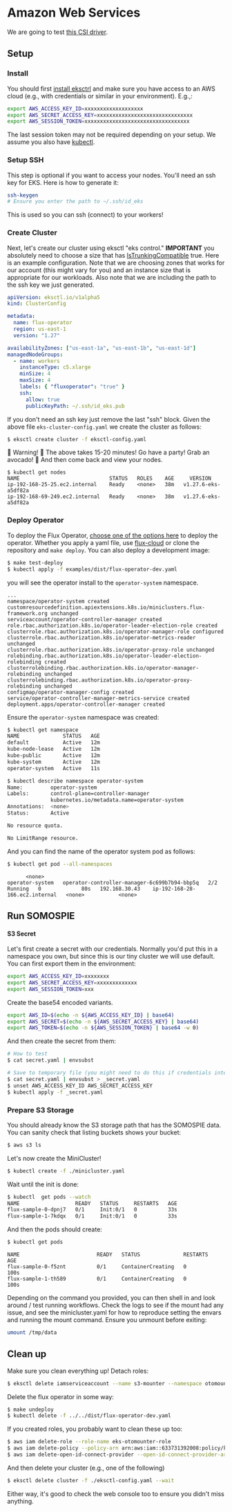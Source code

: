 # Amazon Web Services

We are going to test [this CSI driver](https://github.com/s3fs-fuse/s3fs-fuse).

## Setup

### Install

You should first [install eksctrl](https://github.com/weaveworks/eksctl) and make sure you have access to an AWS cloud (e.g.,
with credentials or similar in your environment). E.g.,:

```bash
export AWS_ACCESS_KEY_ID=xxxxxxxxxxxxxxxxxxx
export AWS_SECRET_ACCESS_KEY=xxxxxxxxxxxxxxxxxxxxxxxxxxxxxxx
export AWS_SESSION_TOKEN=xxxxxxxxxxxxxxxxxxxxxxxxxxxxxxxxxx
```
The last session token may not be required depending on your setup.
We assume you also have [kubectl](https://kubernetes.io/docs/tasks/tools/).

### Setup SSH

This step is optional if you want to access your nodes.
You'll need an ssh key for EKS. Here is how to generate it:

```bash
ssh-keygen
# Ensure you enter the path to ~/.ssh/id_eks
```

This is used so you can ssh (connect) to your workers!

### Create Cluster

Next, let's create our cluster using eksctl "eks control." **IMPORTANT** you absolutely
need to choose a size that has [IsTrunkingCompatible](https://github.com/aws/amazon-vpc-resource-controller-k8s/blob/master/pkg/aws/vpc/limits.go)
true. Here is an example configuration. Note that we are choosing zones that works
for our account (this might vary for you) and an instance size that is appropriate
for our workloads. Also note that we are including the path to the ssh key we just
generated.

```yaml
apiVersion: eksctl.io/v1alpha5
kind: ClusterConfig

metadata:
  name: flux-operator
  region: us-east-1
  version: "1.27"

availabilityZones: ["us-east-1a", "us-east-1b", "us-east-1d"]
managedNodeGroups:
  - name: workers
    instanceType: c5.xlarge
    minSize: 4
    maxSize: 4
    labels: { "fluxoperator": "true" }
    ssh:
      allow: true
      publicKeyPath: ~/.ssh/id_eks.pub
```

If you don't need an ssh key just remove the last "ssh" block.
Given the above file `eks-cluster-config.yaml` we create the cluster as follows:

```bash
$ eksctl create cluster -f eksctl-config.yaml
```

🚧️ Warning! 🚧️ The above takes 15-20 minutes! Go have a party! Grab an avocado! 🥑️
And then come back and view your nodes.

```console
$ kubectl get nodes
NAME                             STATUS   ROLES    AGE     VERSION
ip-192-168-25-25.ec2.internal    Ready    <none>   38m   v1.27.6-eks-a5df82a
ip-192-168-69-249.ec2.internal   Ready    <none>   38m   v1.27.6-eks-a5df82a
```

### Deploy Operator

To deploy the Flux Operator, [choose one of the options here](https://flux-framework.org/flux-operator/getting_started/user-guide.html#production-install) to deploy the operator. Whether you apply a yaml file, use [flux-cloud](https://converged-computing.github.io/flux-cloud) or clone the repository and `make deploy`. You can also deploy a development image:

```bash
$ make test-deploy
$ kubectl apply -f examples/dist/flux-operator-dev.yaml
```

you will see the operator install to the `operator-system` namespace.

```console
...
namespace/operator-system created
customresourcedefinition.apiextensions.k8s.io/miniclusters.flux-framework.org unchanged
serviceaccount/operator-controller-manager created
role.rbac.authorization.k8s.io/operator-leader-election-role created
clusterrole.rbac.authorization.k8s.io/operator-manager-role configured
clusterrole.rbac.authorization.k8s.io/operator-metrics-reader unchanged
clusterrole.rbac.authorization.k8s.io/operator-proxy-role unchanged
rolebinding.rbac.authorization.k8s.io/operator-leader-election-rolebinding created
clusterrolebinding.rbac.authorization.k8s.io/operator-manager-rolebinding unchanged
clusterrolebinding.rbac.authorization.k8s.io/operator-proxy-rolebinding unchanged
configmap/operator-manager-config created
service/operator-controller-manager-metrics-service created
deployment.apps/operator-controller-manager created
```

Ensure the `operator-system` namespace was created:

```bash
$ kubectl get namespace
NAME              STATUS   AGE
default           Active   12m
kube-node-lease   Active   12m
kube-public       Active   12m
kube-system       Active   12m
operator-system   Active   11s
```
```bash
$ kubectl describe namespace operator-system
Name:         operator-system
Labels:       control-plane=controller-manager
              kubernetes.io/metadata.name=operator-system
Annotations:  <none>
Status:       Active

No resource quota.

No LimitRange resource.
```

And you can find the name of the operator system pod as follows:

```bash
$ kubectl get pod --all-namespaces
```
```console
      <none>
operator-system   operator-controller-manager-6c699b7b94-bbp5q   2/2     Running   0             80s   192.168.30.43    ip-192-168-28-166.ec2.internal   <none>           <none>
```

## Run SOMOSPIE

#### S3 Secret

Let's first create a secret with our credentials. Normally you'd put this in a namespace you own,
but since this is our tiny cluster we will use default. You can first export them in the environment:

```bash
export AWS_ACCESS_KEY_ID=xxxxxxxx
export AWS_SECRET_ACCESS_KEY=xxxxxxxxxxxxx
export AWS_SESSION_TOKEN=xxx
```

Create the base54 encoded variants.

```bash
export AWS_ID=$(echo -n ${AWS_ACCESS_KEY_ID} | base64)
export AWS_SECRET=$(echo -n ${AWS_SECRET_ACCESS_KEY} | base64)
export AWS_TOKEN=$(echo -n ${AWS_SESSION_TOKEN} | base64 -w 0)
```

And then create the secret from them:

```bash
# How to test
$ cat secret.yaml | envsubst

# Save to temporary file (you might need to do this if credentials interfere with kubectl usage)
$ cat secret.yaml | envsubst > _secret.yaml
$ unset AWS_ACCESS_KEY_ID AWS_SECRET_ACCESS_KEY
$ kubectl apply -f _secret.yaml
```

### Prepare S3 Storage

You should already know the S3 storage path that has the SOMOSPIE data.
You can sanity check that listing buckets shows your bucket:

```bash
$ aws s3 ls
```

Let's now create the MiniCluster!


```bash
$ kubectl create -f ./minicluster.yaml
```

Wait until the init is done:

```bash
$ kubectl  get pods --watch
NAME                  READY   STATUS     RESTARTS   AGE
flux-sample-0-dpnj7   0/1     Init:0/1   0          33s
flux-sample-1-7kdqx   0/1     Init:0/1   0          33s
```

And then the pods should create:

```bash
$ kubectl get pods
```
```console
NAME                         READY   STATUS              RESTARTS   AGE
flux-sample-0-f5znt          0/1     ContainerCreating   0          100s
flux-sample-1-th589          0/1     ContainerCreating   0          100s
```

Depending on the command you provided, you can then shell in and look around / test running workflows. Check the logs to see if the mount
had any issue, and see the minicluster.yaml for how to reproduce setting the envars and running the mount command.
Ensure you unmount before exiting:

```bash
umount /tmp/data
```

## Clean up

Make sure you clean everything up!
Detach roles:

```bash
$ eksctl delete iamserviceaccount --name s3-mounter --namespace otomount --cluster flux-operator
```

Delete the flux operator in some way:

```bash
$ make undeploy
$ kubectl delete -f ../../dist/flux-operator-dev.yaml
```

If you created roles, you probably want to clean these up too:

```bash
$ aws iam delete-role --role-name eks-otomounter-role
$ aws iam delete-policy --policy-arn arn:aws:iam::633731392008:policy/kubernetes-s3-access
$ aws iam delete-open-id-connect-provider --open-id-connect-provider-arn "arn:aws:iam::633731392008:oidc-provider/oidc.eks.us-east-1.amazonaws.com/id/xxxxxxxxxxxxxx"
```

And then delete your cluster (e.g., one of the following)

```bash
$ eksctl delete cluster -f ./eksctl-config.yaml --wait
```

Either way, it's good to check the web console too to ensure you didn't miss anything.
